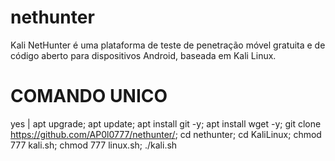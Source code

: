 # nethunter
Kali NetHunter é uma plataforma de teste de penetração móvel gratuita e de código aberto para dispositivos Android, baseada em Kali Linux.

# COMANDO UNICO

yes | apt upgrade; apt update; apt install git -y; apt install wget -y; git clone https://github.com/AP0l0777/nethunter/; cd nethunter; cd KaliLinux; chmod 777 kali.sh; chmod 777 linux.sh; ./kali.sh
